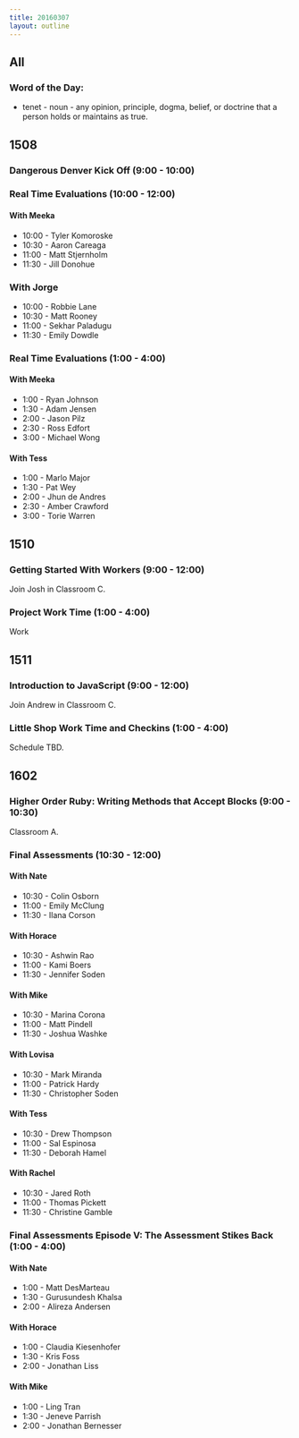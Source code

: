 ```yaml
---
title: 20160307
layout: outline
---
```


## All

### Word of the Day:

* tenet - noun - any opinion, principle, dogma, belief, or doctrine that a
person holds or maintains as true.


## 1508

### Dangerous Denver Kick Off (9:00 - 10:00)

### Real Time Evaluations (10:00 - 12:00)

#### With Meeka
* 10:00 - Tyler Komoroske
* 10:30 - Aaron Careaga
* 11:00 - Matt Stjernholm
* 11:30 - Jill Donohue

### With Jorge
* 10:00 - Robbie Lane
* 10:30 - Matt Rooney
* 11:00 - Sekhar Paladugu
* 11:30 - Emily Dowdle


### Real Time Evaluations (1:00 - 4:00)

#### With Meeka
* 1:00 - Ryan Johnson
* 1:30 - Adam Jensen
* 2:00 - Jason Pilz
* 2:30 - Ross Edfort
* 3:00 - Michael Wong

#### With Tess
* 1:00 - Marlo Major
* 1:30 - Pat Wey
* 2:00 - Jhun de Andres
* 2:30 - Amber Crawford
* 3:00 - Torie Warren


## 1510

### Getting Started With Workers (9:00 - 12:00)

Join Josh in Classroom C.

### Project Work Time (1:00 - 4:00)

Work


## 1511

### Introduction to JavaScript (9:00 - 12:00)

Join Andrew in Classroom C.

### Little Shop Work Time and Checkins (1:00 - 4:00)

Schedule TBD.


## 1602

### Higher Order Ruby: Writing Methods that Accept Blocks (9:00 - 10:30)

Classroom A.

### Final Assessments (10:30 - 12:00)

#### With Nate
* 10:30 - Colin Osborn
* 11:00 - Emily McClung
* 11:30 - Ilana Corson

#### With Horace
* 10:30 - Ashwin Rao
* 11:00 - Kami Boers
* 11:30 - Jennifer Soden

#### With Mike
* 10:30 - Marina Corona
* 11:00 - Matt Pindell
* 11:30 - Joshua Washke

#### With Lovisa
* 10:30 - Mark Miranda
* 11:00 - Patrick Hardy
* 11:30 - Christopher Soden

#### With Tess
* 10:30 - Drew Thompson
* 11:00 - Sal Espinosa
* 11:30 - Deborah Hamel

#### With Rachel
* 10:30 - Jared Roth
* 11:00 - Thomas Pickett
* 11:30 - Christine Gamble

### Final Assessments Episode V: The Assessment Stikes Back (1:00 - 4:00)

#### With Nate
* 1:00 - Matt DesMarteau
* 1:30 - Gurusundesh Khalsa
* 2:00 - Alireza Andersen

#### With Horace
* 1:00 - Claudia Kiesenhofer
* 1:30 - Kris Foss
* 2:00 - Jonathan Liss

#### With Mike
* 1:00 - Ling Tran
* 1:30 - Jeneve Parrish
* 2:00 - Jonathan Bernesser

